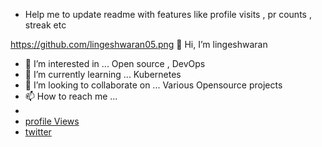 - Help me to update readme with features like profile visits , pr counts , streak etc


https://github.com/lingeshwaran05.png
👋 Hi, I’m lingeshwaran 
- 👀 I’m interested in ... Open source , DevOps
- 🌱 I’m currently learning ... Kubernetes
- 💞️ I’m looking to collaborate on ... Various Opensource projects
- 📫 How to reach me ... 
- 
- [profile Views](https://gpvc.arturio.dev/lingeshwaran05)
- [twitter](https://twitter.com/my_portfolio_)
<!---
lingeshwaran05/lingeshwaran05 is a ✨ special ✨ repository because its `README.md` (this file) appears on your GitHub profile.
You can click the Preview link to take a look at your changes.
--->
